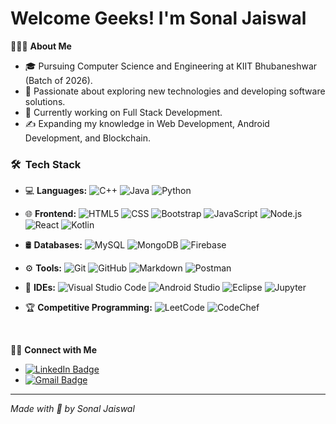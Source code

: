 <!--
**Sonal-Jaiswal/Sonal-Jaiswal** is a ✨ _special_ ✨ repository because its `README.md` (this file) appears on your GitHub profile.

Here are some ideas to get you started:

- 🔭 I’m currently working on ...
- 🌱 I’m currently learning ...
- 👯 I’m looking to collaborate on ...
- 🤔 I’m looking for help with ...
- 💬 Ask me about ...
- 📫 How to reach me: ...
- 😄 Pronouns: ...
- ⚡ Fun fact: ...
-->

# Welcome Geeks! I'm Sonal Jaiswal

👨🏻‍💻 **About Me**
- 🎓 Pursuing Computer Science and Engineering at KIIT Bhubaneshwar (Batch of 2026).
- 🧐 Passionate about exploring new technologies and developing software solutions.
- 💼 Currently working on Full Stack Development.
- ✍️ Expanding my knowledge in Web Development, Android Development, and Blockchain.

<h3> 🛠 &nbsp;Tech Stack</h3>

- 💻 **Languages:** 
  ![C++](https://img.shields.io/badge/-C++-333333?style=flat&logo=cplusplus&logoColor=00599C)
  ![Java](https://img.shields.io/badge/-Java-333333?style=flat&logo=java)
  ![Python](https://img.shields.io/badge/-Python-333333?style=flat&logo=python&logoColor=#F4F006)
  
- 🌐 **Frontend:**
  ![HTML5](https://img.shields.io/badge/-HTML5-333333?style=flat&logo=HTML5)
  ![CSS](https://img.shields.io/badge/-CSS-333333?style=flat&logo=CSS3&logoColor=1572B6)
  ![Bootstrap](https://img.shields.io/badge/-Bootstrap-333333?style=flat&logo=bootstrap&logoColor=563D7C)
  ![JavaScript](https://img.shields.io/badge/-JavaScript-333333?style=flat&logo=javascript)
  ![Node.js](https://img.shields.io/badge/-Node.js-333333?style=flat&logo=node.js)
  ![React](https://img.shields.io/badge/-React-333333?style=flat&logo=react)
  ![Kotlin](https://img.shields.io/badge/-Kotlin-333333?style=flat&logo=kotlin)

- 🛢 **Databases:**
  ![MySQL](https://img.shields.io/badge/-MySQL-333333?style=flat&logo=mysql)
  ![MongoDB](https://img.shields.io/badge/-MongoDB-333333?style=flat&logo=mongodb)
  ![Firebase](https://img.shields.io/badge/-Firebase-333333?style=flat&logo=firebase)

- ⚙️ **Tools:**
  ![Git](https://img.shields.io/badge/-Git-333333?style=flat&logo=git)
  ![GitHub](https://img.shields.io/badge/-GitHub-333333?style=flat&logo=github)
  ![Markdown](https://img.shields.io/badge/-Markdown-333333?style=flat&logo=markdown)
  ![Postman](https://img.shields.io/badge/-Postman-333333?style=flat&logo=postman)

- 🔧 **IDEs:**
  ![Visual Studio Code](https://img.shields.io/badge/-Visual%20Studio%20Code-333333?style=flat&logo=visual-studio-code&logoColor=007ACC)
  ![Android Studio](https://img.shields.io/badge/-Android%20Studio-333333?style=flat&logo=androidstudio&logoColor=#91FB97)
  ![Eclipse](https://img.shields.io/badge/-Eclipse-333333?style=flat&logo=eclipse-ide&logoColor=2C2255)
  ![Jupyter](https://img.shields.io/badge/-Jupyter-333333?style=flat&logo=jupyter)

- 🏆 **Competitive Programming:**
  ![LeetCode](https://img.shields.io/badge/-LeetCode-333333?style=flat&logo=leetcode)
  ![CodeChef](https://img.shields.io/badge/-CodeChef-333333?style=flat&logo=codechef)

<br/>

🤝🏻 **Connect with Me**
- [![LinkedIn Badge](https://img.shields.io/badge/-Sonal%20Jaiswal-blue?style=flat-square&logo=Linkedin&logoColor=white&link=https://www.linkedin.com/in/sonal-jaiswal/)](https://www.linkedin.com/in/sonal-jaiswal1103/)
- [![Gmail Badge](https://img.shields.io/badge/-sonaljaiswal@example.com-c14438?style=flat-square&logo=Gmail&logoColor=white&link=mailto:sonaljaiswal@example.com)](mailto:sonaljaiswal@example.com)

---

*Made with 💙 by Sonal Jaiswal*
